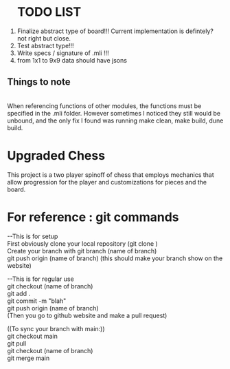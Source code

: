 <ol><h1>TODO LIST</h1> 
<li> Finalize abstract type of board!!! Current implementation is defintely? not right but close. </li> 
<li> Test abstract type!!! </li> 
<li> Write specs / signature of .mli !!! </li>
<li> from 1x1 to 9x9 data should have jsons </li> </ol>

<h2> Things to note </h2> <br /> 
When referencing functions of other modules, the functions must be specified in the .mli folder. However sometimes I noticed they still would be unbound, and
the only fix I found was running make clean, make build, dune build. 



# Upgraded Chess 

This project is a two player spinoff of chess that employs mechanics that allow progression for the player and customizations for pieces and the board.   </br> 


<h1> For reference : git commands </h1>

--This is for setup <br /> 
First obviously clone your local repository (git clone <link here>) <br />
Create your branch with git branch (name of branch)  <br />
git push origin (name of branch) (this should make your branch show on the website)  <br />
  
--This is for regular use <br />
git checkout (name of branch) <br />
git add . <br />
git commit -m "blah" <br />
git push origin (name of branch) <br />
(Then you go to github website and make a pull request) <br />
  
((To sync your branch with main:)) <br />
git checkout main <br />
git pull <br />
git checkout (name of branch) <br />
git merge main <br />
  
